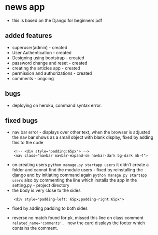 # news app
- this is based on the Django for beginners pdf

## added features
- superuser(admin) - created
- User Authentication - created
- Designing using bootstrap - created
- password change and reset - created
- creating the articles app - created
- permission and authorizations - created
- comments - ongoing

## bugs
- deploying on heroku, command syntax error.

## fixed bugs
- nav bar error - displays over other text, when the browser is adjusted the nav bar shows as a small object with blank display, fixed by adding this to the code
```
    <!-- <div style="padding:65px"> --> 
    <nav class="navbar navbar-expand-sm navbar-dark bg-dark mb-4">
```
- on creating users
``
    python manage.py startapp users
``
it didn't create a folder and cannot find the module users - fixed by reinstalling the django and by initiating command again
``
    python manage.py startapp users
``
also by commenting the line which installs the app in the setting.py - project directory
- the body is very close to the sides
```
    <div style="padding-left: 65px;padding-right:65px">
```
- fixed by adding padding to both sides

- reverse no match found for pk, missed this line on class comment
``
related_name='comments', 
``
now the card displays the footer which contains the comment.